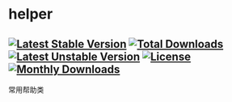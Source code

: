 # helper
[![Latest Stable Version](https://poser.pugx.org/zhoutengfu/helper/v/stable)](https://packagist.org/packages/zhoutengfu/helper)
[![Total Downloads](https://poser.pugx.org/zhoutengfu/helper/downloads)](https://packagist.org/packages/zhoutengfu/helper)
[![Latest Unstable Version](https://poser.pugx.org/zhoutengfu/helper/v/unstable)](https://packagist.org/packages/zhoutengfu/helper)
[![License](https://poser.pugx.org/zhoutengfu/helper/license)](https://packagist.org/packages/zhoutengfu/helper)
[![Monthly Downloads](https://poser.pugx.org/zhoutengfu/helper/d/monthly)](https://packagist.org/packages/zhoutengfu/helper)
---------
常用帮助类
